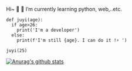 Hi~ 👋
🔭 I’m currently learning python, web,..etc.

```
def juyi(age):
  if age>26:
    print('I'm a developer')
  else:
    print(f'I'm still {age}. I can do it !⚡ ')

juyi(25)
```
[![Anurag's github stats](https://github-readme-stats.vercel.app/api?username=juyi212&show_icons=true&theme=radical)](https://github.com/anuraghazra/github-readme-stats)
